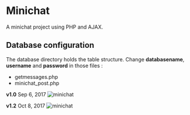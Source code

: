 # Minichat
A minichat project using PHP and AJAX.

## Database configuration
The database directory holds the table structure.
Change **databasename**, **username** and **password** in those files :
- getmessages.php
- minichat_post.php

<strong>v1.0</strong> Sep 6, 2017
![minichat](https://user-images.githubusercontent.com/26063357/30125879-3a9806a2-933a-11e7-90e1-1ea589b9619c.png)

<strong>v1.2</strong> Oct 8, 2017
![minichat](https://user-images.githubusercontent.com/26063357/31320525-25c13406-ac76-11e7-9748-3bc3da4e8a80.png)
